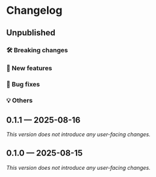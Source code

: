 # Changelog

## Unpublished

### 🛠 Breaking changes

### 🎉 New features

### 🐛 Bug fixes

### 💡 Others

## 0.1.1 — 2025-08-16

_This version does not introduce any user-facing changes._

## 0.1.0 — 2025-08-15

_This version does not introduce any user-facing changes._
